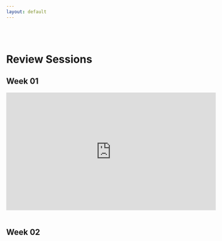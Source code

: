 ```yaml
---
layout: default
---
```


<div class = "uk-container uk-container-small">
  
<br><br>

# Review Sessions



## Week 01

<iframe width="560" height="315" src="https://www.youtube.com/embed/jSl9iDNex0w" frameborder="0" allow="accelerometer; autoplay; encrypted-media; gyroscope; picture-in-picture" allowfullscreen></iframe>


<br>
<br>

## Week 02


 


</div>
<br><br><br>
